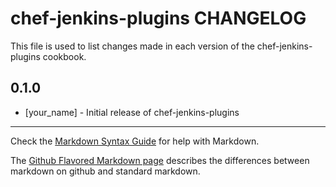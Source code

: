 chef-jenkins-plugins CHANGELOG
==============================

This file is used to list changes made in each version of the chef-jenkins-plugins cookbook.

0.1.0
-----
- [your_name] - Initial release of chef-jenkins-plugins

- - -
Check the [Markdown Syntax Guide](http://daringfireball.net/projects/markdown/syntax) for help with Markdown.

The [Github Flavored Markdown page](http://github.github.com/github-flavored-markdown/) describes the differences between markdown on github and standard markdown.
